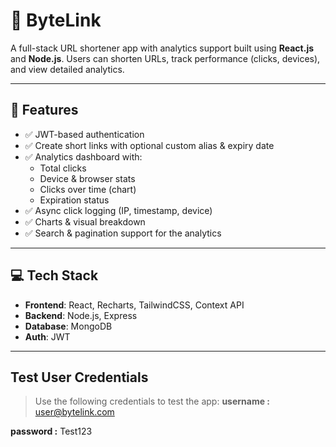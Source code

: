 # 🔗 ByteLink

A full-stack URL shortener app with analytics support built using **React.js** and **Node.js**. Users can shorten URLs, track performance (clicks, devices), and view detailed analytics.

---

## 🚀 Features

- ✅ JWT-based authentication  
- ✅ Create short links with optional custom alias & expiry date  
- ✅ Analytics dashboard with:
  - Total clicks
  - Device & browser stats
  - Clicks over time (chart)
  - Expiration status
- ✅ Async click logging (IP, timestamp, device)
- ✅ Charts & visual breakdown
- ✅ Search & pagination support for the analytics

---

## 💻 Tech Stack

- **Frontend**: React, Recharts, TailwindCSS, Context API  
- **Backend**: Node.js, Express  
- **Database**: MongoDB 
- **Auth**: JWT 


---

## Test User Credentials

> Use the following credentials to test the app:
**username :** user@bytelink.com 

**password :** Test123


